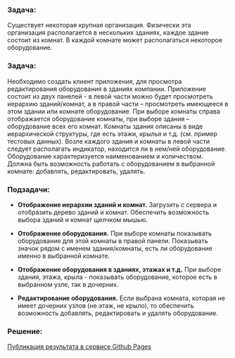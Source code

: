 ### Задача:

Существует некоторая крупная организация.
Физически эта организация располагается в нескольких зданиях, каждое здание состоит из комнат.
В каждой комнате может располагаться некоторое оборудование.


### Задача:

Необходимо создать клиент приложения, для просмотра редактирования оборудования в зданиях компании.
Приложение состоит из двух панелей - в левой части можно будет просмотреть иерархию зданий/комнат, а в
правой части – просмотреть имеющееся в этом здании или комнате оборудование. При выборе комнаты
справа отображается оборудование комнаты, при выборе здания – оборудование всех его комнат. Комнаты
здания описаны в виде иерархической структуры, где есть этажи, крылья и т.д. (см. пример тестовых данных).
Возле каждого здания и комнаты в левой части следует располагать индикатор, находится ли в нем/ней
оборудование.
Оборудование характеризуется наименованием и количеством. Должна быть возможность работать с
оборудованием в выбранной комнате: добавлять, редактировать, удалять.


### Подзадачи: 
+ **Отображение иерархии зданий и комнат.** Загрузить с сервера и отобразить дерево зданий и комнат.
Обеспечить возможность выбора зданий и комнат щелчком мышью.

+ **Отображение оборудования.** При выборе комнаты показывать оборудование для этой комнаты в
правой панели. Показывать значок рядом с именем здания/комнаты, есть ли оборудование именно в
выбранной комнате.

+ **Отображение оборудования в зданиях, этажах и т.д.** При выборе здания, этажа, крыла - показывать
оборудование, которое есть в выбранном узле, так в дочерних.

+ **Редактирование оборудования.** Если выбрана комната, которая не имеет дочерних узлов (не этаж, не
крыло), то обеспечить возможность добавлять, редактировать и удалять оборудование.


### Решение: 
[Публикация результата в сервисе Github Pages](https://ivanpeleshok.github.io/docsvision-db-task/database)